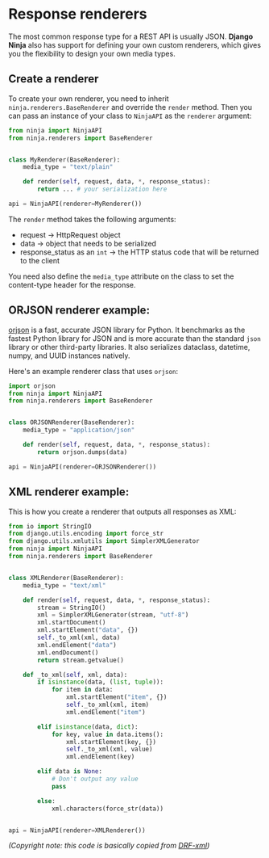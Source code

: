 # Response renderers

The most common response type for a REST API is usually JSON.
**Django Ninja** also has support for defining your own custom renderers, which gives you the flexibility to design your own media types.

## Create a renderer

To create your own renderer, you need to inherit `ninja.renderers.BaseRenderer` and override the `render` method. Then you can pass an instance of your class to `NinjaAPI` as the `renderer` argument:

```Python hl_lines="5 8 9"
from ninja import NinjaAPI
from ninja.renderers import BaseRenderer


class MyRenderer(BaseRenderer):
    media_type = "text/plain"

    def render(self, request, data, *, response_status):
        return ... # your serialization here

api = NinjaAPI(renderer=MyRenderer())
```

The `render` method takes the following arguments:
 - request -> HttpRequest object 
 - data -> object that needs to be serialized
 - response_status as an `int` -> the HTTP status code that will be returned to the client

You need also define the `media_type` attribute on the class to set the content-type header for the response.


## ORJSON renderer example:

[orjson](https://github.com/ijl/orjson#orjson) is a fast, accurate JSON library for Python. It benchmarks as the fastest Python library for JSON and is more accurate than the standard `json` library or other third-party libraries. It also serializes dataclass, datetime, numpy, and UUID instances natively.

Here's an example renderer class that uses `orjson`:


```Python hl_lines="9 10"
import orjson
from ninja import NinjaAPI
from ninja.renderers import BaseRenderer


class ORJSONRenderer(BaseRenderer):
    media_type = "application/json"

    def render(self, request, data, *, response_status):
        return orjson.dumps(data)

api = NinjaAPI(renderer=ORJSONRenderer())
```



## XML renderer example:


This is how you create a renderer that outputs all responses as XML:


```Python hl_lines="8 11"
from io import StringIO
from django.utils.encoding import force_str
from django.utils.xmlutils import SimplerXMLGenerator
from ninja import NinjaAPI
from ninja.renderers import BaseRenderer


class XMLRenderer(BaseRenderer):
    media_type = "text/xml"

    def render(self, request, data, *, response_status):
        stream = StringIO()
        xml = SimplerXMLGenerator(stream, "utf-8")
        xml.startDocument()
        xml.startElement("data", {})
        self._to_xml(xml, data)
        xml.endElement("data")
        xml.endDocument()
        return stream.getvalue()

    def _to_xml(self, xml, data):
        if isinstance(data, (list, tuple)):
            for item in data:
                xml.startElement("item", {})
                self._to_xml(xml, item)
                xml.endElement("item")

        elif isinstance(data, dict):
            for key, value in data.items():
                xml.startElement(key, {})
                self._to_xml(xml, value)
                xml.endElement(key)

        elif data is None:
            # Don't output any value
            pass

        else:
            xml.characters(force_str(data))


api = NinjaAPI(renderer=XMLRenderer())
```
*(Copyright note: this code is basically copied from [DRF-xml](https://jpadilla.github.io/django-rest-framework-xml/))*
